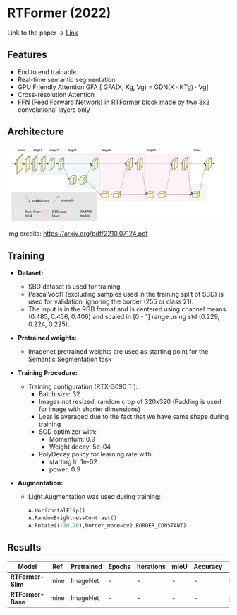 # RTFormer (2022) 
Link to the paper -> [Link](https://arxiv.org/pdf/2210.07124.pdf) 

## Features

- End to end trainable
- Real-time semantic segmentation
- GPU Friendly Attention GFA  [ GFA(X, Kg, Vg) = GDN(X · KTg) · Vg]
- Cross-resolution Attention
- FFN (Feed Forward Network) in RTFormer block made by two 3x3 convolutional layers only

## Architecture

![Alt text](image.png)

img credits: https://arxiv.org/pdf/2210.07124.pdf

## Training

- **Dataset:**
    - SBD dataset is used for training.
    - PascalVoc11 (excluding samples used in the training split of SBD) is used for validation, ignoring the border (255 or class 21).
    - The input is in the RGB format and is centered using channel means (0.485, 0.456, 0.406) and scaled in [0 - 1] range using std (0.229, 0.224, 0.225).

- **Pretrained weights:**
    - Imagenet pretrained weights are used as starting point for the Semantic Segmentation task  

- **Training Procedure:**
    - Training configuration (RTX-3090 Ti):
        - Batch size: 32
        - Images not resized, random crop of 320x320 (Padding is used for image with shorter dimensions) 
        - Loss is averaged due to the fact that we have same shape during training
        - SGD optimizer with:
            - Momentum: 0.9 
            - Weight decay: 5e-04
        - PolyDecay policy for learning rate with:
            - starting lr: 1e-02
            - power: 0.9
- **Augmentation:**
    - Light Augmentation was used during training:
        ```python
        A.HorizontalFlip()
        A.RandomBrightnessContrast()
        A.Rotate((-20,20),border_mode=cv2.BORDER_CONSTANT)
        ```
         
## Results

|**Model**|**Ref**|**Pretrained**|**Epochs**|**Iterations**|**mIoU**|**Accuracy**|**Weights**|
|---|---|---|---|---|---|---|---|
|**RTFormer-Slim**| mine | ImageNet | - | - | - | - | [[weights]()]|
|**RTFormer-Base**| mine | ImageNet | - | - | - | - |[[weights]()]|
